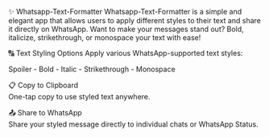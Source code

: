 ✨ Whatsapp-Text-Formatter
Whatsapp-Text-Formatter is a simple and elegant app that allows users to apply different styles to their text and share it directly on WhatsApp. Want to make your messages stand out? Bold, italicize, strikethrough, or monospace your text with ease!

🔠 Text Styling Options
Apply various WhatsApp-supported text styles:

Spoiler - Bold - Italic - Strikethrough - Monospace

📋 Copy to Clipboard<br>
One-tap copy to use styled text anywhere.

📤 Share to WhatsApp<br>
Share your styled message directly to individual chats or WhatsApp Status.
